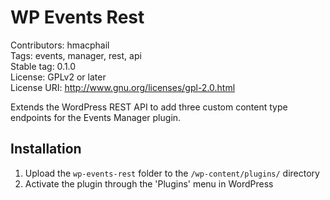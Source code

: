 # WP Events Rest
Contributors: hmacphail  
Tags: events, manager, rest, api  
Stable tag: 0.1.0  
License: GPLv2 or later  
License URI: http://www.gnu.org/licenses/gpl-2.0.html  

Extends the WordPress REST API to add three custom content type endpoints for the Events Manager plugin.

## Installation

1. Upload the `wp-events-rest` folder to the `/wp-content/plugins/` directory
2. Activate the plugin through the 'Plugins' menu in WordPress
